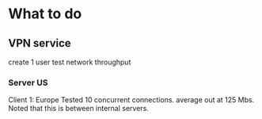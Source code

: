 # What to do
## VPN service
create 1 user
test network throughput
### Server US
Client 1: Europe
Tested 10 concurrent connections. average out at 125 Mbs.
Noted that this is between internal servers.